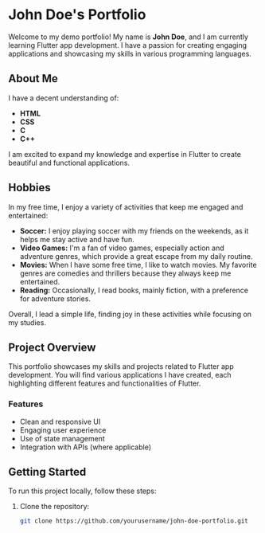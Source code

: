 # John Doe's Portfolio

Welcome to my demo portfolio! My name is **John Doe**, and I am currently learning Flutter app development. I have a passion for creating engaging applications and showcasing my skills in various programming languages.

## About Me

I have a decent understanding of:

- **HTML**
- **CSS**
- **C**
- **C++**

I am excited to expand my knowledge and expertise in Flutter to create beautiful and functional applications.

## Hobbies

In my free time, I enjoy a variety of activities that keep me engaged and entertained:

- **Soccer:** I enjoy playing soccer with my friends on the weekends, as it helps me stay active and have fun.
- **Video Games:** I'm a fan of video games, especially action and adventure genres, which provide a great escape from my daily routine.
- **Movies:** When I have some free time, I like to watch movies. My favorite genres are comedies and thrillers because they always keep me entertained.
- **Reading:** Occasionally, I read books, mainly fiction, with a preference for adventure stories.

Overall, I lead a simple life, finding joy in these activities while focusing on my studies.

## Project Overview

This portfolio showcases my skills and projects related to Flutter app development. You will find various applications I have created, each highlighting different features and functionalities of Flutter.

### Features

- Clean and responsive UI
- Engaging user experience
- Use of state management
- Integration with APIs (where applicable)

## Getting Started

To run this project locally, follow these steps:

1. Clone the repository:
   ```bash
   git clone https://github.com/yourusername/john-doe-portfolio.git
